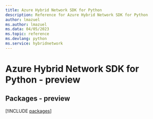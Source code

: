 ```yaml
---
title: Azure Hybrid Network SDK for Python
description: Reference for Azure Hybrid Network SDK for Python
author: lmazuel
ms.author: lmazuel
ms.data: 04/05/2023
ms.topic: reference
ms.devlang: python
ms.service: hybridnetwork
---
```

# Azure Hybrid Network SDK for Python - preview
## Packages - preview
[!INCLUDE [packages](hybrid-network-index.md)]